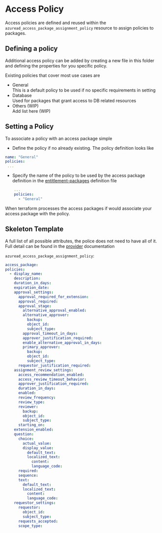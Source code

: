 # Access Policy 
Access policies are defined and reused within the `azuread_access_package_assignment_policy` resource
to assign policies to packages.

## Defining a policy
Additional access policy can be added by creating a new file in this folder and
defining the properties for you specific policy.

Existing policies that cover most use cases are
- General <br>
  This is a default policy to be used if no specific requirements in setting
- Database<br>
  Used for packages that grant access to DB related resources
- Others (WIP)<br>
  Add list here (WIP)

## Setting a Policy
To associate a policy with an access package simple
- Define the policy if no already existing. The policy definition looks like
  
```yaml
name: "General"
policies:
 ...
```

- Specify the name of the policy to be used by the access package definition in the [entitlement-packages](../entitlement-packages.yml) definition file

```yaml
    ...
    policies: 
      - "General"
```

When terraform processes the access packages if would associate your access package with the policy.

## Skeleton Template
A full list of all possible attributes, the police does not need to have all of it. Full detail
can be found in the [provider](https://registry.terraform.io/providers/hashicorp/azuread/latest/docs/resources/access_package_assignment_policy) documentation

`azuread_access_package_assignment_policy`:

```yaml
access_package: 
policies:
  - display_name: 
    description: 
    duration_in_days: 
    expiration_date: 
    approval_settings:
      approval_required_for_extension:
      approval_required:
      approval_stage:
        alternative_approval_enabled:
        alternative_approver:
          backup:
          object_id:
          subject_type:
        approval_timeout_in_days:
        approver_justification_required:
        enable_alternative_approval_in_days:
        primary_approver:
          backup:
          object_id:
          subject_type:
      requestor_justification_required:
    assignment_review_settings:
      access_recommendation_enabled:
      access_review_timeout_behavior:
      approver_justification_required:
      duration_in_days:
      enabled:
      review_frequency:
      review_type:
      reviewer:
        backup:
        object_id:
        subject_type:
      starting_on:
    extension_enabled:
    question:
      choice:
        actual_value:
        display_value:
          default_text:
          localized_text:
            content:
            language_code:
      required:
      sequence:
      text:
        default_text:
        localized_text:
          content:
          language_code:
    requestor_settings:
      requestor:
        object_id:
        subject_type:
      requests_accepted:
      scope_type:
```
